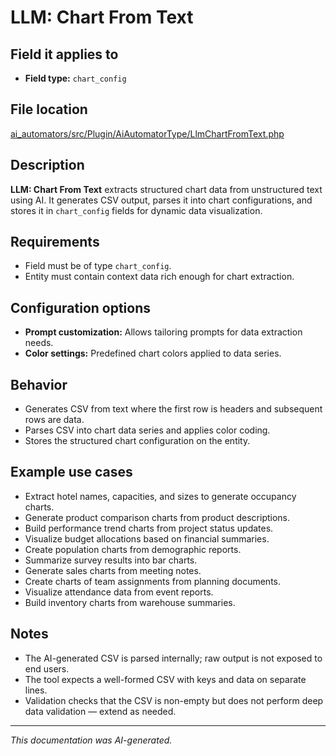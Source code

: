# LLM: Chart From Text

## Field it applies to

- **Field type:** `chart_config`

## File location

[ai_automators/src/Plugin/AiAutomatorType/LlmChartFromText.php](https://git.drupalcode.org/project/ai/-/blob/1.2.x/modules/ai_automators/src/Plugin/AiAutomatorType/LlmChartFromText.php?ref_type=heads)

## Description

**LLM: Chart From Text** extracts structured chart data from unstructured text using AI.
It generates CSV output, parses it into chart configurations, and stores it in `chart_config` fields for dynamic data visualization.

## Requirements

- Field must be of type `chart_config`.
- Entity must contain context data rich enough for chart extraction.

## Configuration options

- **Prompt customization:** Allows tailoring prompts for data extraction needs.
- **Color settings:** Predefined chart colors applied to data series.

## Behavior

- Generates CSV from text where the first row is headers and subsequent rows are data.
- Parses CSV into chart data series and applies color coding.
- Stores the structured chart configuration on the entity.

## Example use cases

- Extract hotel names, capacities, and sizes to generate occupancy charts.
- Generate product comparison charts from product descriptions.
- Build performance trend charts from project status updates.
- Visualize budget allocations based on financial summaries.
- Create population charts from demographic reports.
- Summarize survey results into bar charts.
- Generate sales charts from meeting notes.
- Create charts of team assignments from planning documents.
- Visualize attendance data from event reports.
- Build inventory charts from warehouse summaries.

## Notes

- The AI-generated CSV is parsed internally; raw output is not exposed to end users.
- The tool expects a well-formed CSV with keys and data on separate lines.
- Validation checks that the CSV is non-empty but does not perform deep data validation — extend as needed.

---

*This documentation was AI-generated.*
